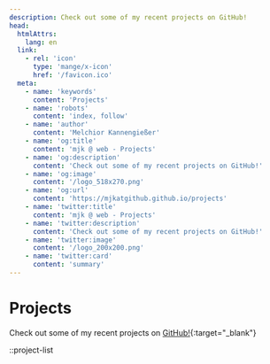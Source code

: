 ```yaml
---
description: Check out some of my recent projects on GitHub!
head:
  htmlAttrs:
    lang: en
  link:
    - rel: 'icon'
      type: 'mange/x-icon'
      href: '/favicon.ico'
  meta:
    - name: 'keywords'
      content: 'Projects'
    - name: 'robots'
      content: 'index, follow'
    - name: 'author'
      content: 'Melchior Kannengießer'
    - name: 'og:title'
      content: 'mjk @ web - Projects'
    - name: 'og:description'
      content: 'Check out some of my recent projects on GitHub!'
    - name: 'og:image'
      content: '/logo_518x270.png'
    - name: 'og:url'
      content: 'https://mjkatgithub.github.io/projects'
    - name: 'twitter:title'
      content: 'mjk @ web - Projects'
    - name: 'twitter:description'
      content: 'Check out some of my recent projects on GitHub!'
    - name: 'twitter:image'
      content: '/logo_200x200.png'
    - name: 'twitter:card'
      content: 'summary'
---
```

# Projects

Check out some of my recent projects on [GitHub!](https://github.com/mjkatgithub){:target="_blank"}

::project-list
